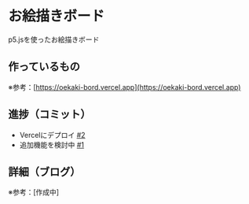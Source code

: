 # お絵描きボード

p5.jsを使ったお絵描きボード

## 作っているもの

※参考：[https://oekaki-bord.vercel.app](https://oekaki-bord.vercel.app)

## 進捗（コミット）

- Vercelにデプロイ [#2](https://github.com/ryo-i/oekaki-bord/issues/2)
- 追加機能を検討中 [#1](https://github.com/ryo-i/oekaki-bord/issues/1)

## 詳細（ブログ）

※参考：[作成中]